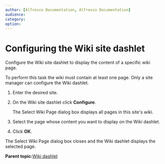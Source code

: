```yaml
---
author: [Alfresco Documentation, Alfresco Documentation]
audience: 
category: 
option: 
---
```


# Configuring the Wiki site dashlet

Configure the Wiki site dashlet to display the content of a specific wiki page.

To perform this task the wiki must contain at least one page. Only a site manager can configure the Wiki dashlet.

1.  Enter the desired site.

2.  On the Wiki site dashlet click **Configure**.

    The Select Wiki Page dialog box displays all pages in this site's wiki.

3.  Select the page whose content you want to display on the Wiki dashlet.

4.  Click **OK**.


The Select Wiki Page dialog box closes and the Wiki dashlet displays the selected page.

**Parent topic:**[Wiki dashlet](../tasks/site-dashlet-wiki.md)

